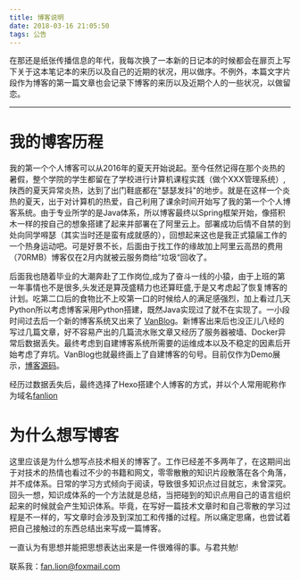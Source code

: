 ```yaml
---
title: 博客说明
date: 2018-03-16 21:05:50
tags: 公告
---
```


在那还是纸张传播信息的年代，我每次换了一本新的日记本的时候都会在扉页上写下关于这本笔记本的来历以及自己的近期的状况，用以做序。不例外，本篇文字片段作为博客的第一篇文章也会记录下博客的来历以及近期个人的一些状况，以做留恋。
***

# 我的博客历程

我的第一个个人博客可以从2016年的夏天开始说起。至今任然记得在那个炎热的暑假，整个学院的学生都留在了学校进行计算机课程实践（做个XXX管理系统）,陕西的夏天异常炎热，达到了出门鞋底都在"瑟瑟发抖"的地步。就是在这样一个炎热的夏天，出于对计算机的热爱，自己利用了课余时间开始写了我的第一个个人博客系统。由于专业所学的是Java体系，所以博客最终以Spring框架开始，像搭积木一样的按自己的想象搭建了起来并部署在了阿里云上。部署成功后情不自禁的到处向同学嘚瑟（其实当时还是蛮有成就感的），回想起来这也是我正式猿届工作的一个热身运动吧。可是好景不长，后面由于找工作的缘故加上阿里云高昂的费用（70RMB）博客仅在2月内就被云服务商给”垃圾“回收了。

后面我也随着毕业的大潮奔赴了工作岗位,成为了奋斗一线的小猿，由于上班的第一年事情也不是很多,头发还是算茂盛精力也还算旺盛,于是又考虑起了恢复博客的计划。吃第二口后的食物比不上咬第一口的时候给人的满足感强烈，加上看过几天Python所以考虑博客采用Python搭建，既然Java实现过了就不在实现了。一小段时间过去后一个新的博客系统又出来了 [VanBlog](http://www.vanblog.cn/)。新博客出来后也没正儿八经的写过几篇文章，好不容易产出的几篇流水账文章又经历了服务器被墙、Docker异常后数据丢失。最终考虑到自建博客系统所需要的运维成本以及不稳定的因素后开始考虑了弃坑。VanBlog也就最终画上了自建博客的句号。目前仅作为Demo展示，[博客源码](https://github.com/fanlion/dream_blog)。

经历过数据丢失后，最终选择了Hexo搭建个人博客的方式，并以个人常用昵称作为域名[fanlion](https://fanlion.cc/)

# 为什么想写博客

这里应该是为什么想写点技术相关的博客了。工作已经差不多两年了，在这期间出于对技术的热情也看过不少的书籍和网文，零零散散的知识片段散落在各个角落，并不成体系。日常的学习方式倾向于阅读，导致很多知识点过目就忘，未曾深究。回头一想，知识成体系的一个方法就是总结，当把碰到的知识点用自己的语言组织起来的时候就会产生知识体系。毕竟，在写好一篇技术文章时和自己零散的学习过程是不一样的，写文章时会涉及到深加工和传播的过程。所以痛定思痛，也尝试着把自己接触过的东西总结出来写成一篇博客。

一直认为有思想并能把思想表达出来是一件很难得的事。与君共勉!

联系我：fan.lion@foxmail.com